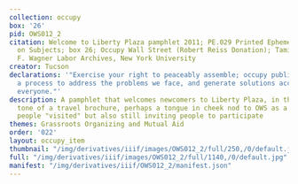 ```yaml
---
collection: occupy
box: '26'
pid: OWS012_2
citation: Welcome to Liberty Plaza pamphlet 2011; PE.029 Printed Ephemera Collection
  on Subjects; box 26; Occupy Wall Street (Robert Reiss Donation); Tamiment Library/Robert
  F. Wagner Labor Archives, New York University
creator: Tucson
declarations: '"Exercise your right to peaceably assemble; occupy public space;  create
  a process to address the problems we face, and generate solutions accessible to
  everyone."'
description: A pamphlet that welcomes newcomers to Liberty Plaza, in the humerous
  tone of a travel brochure, perhaps a tongue in cheek nod to OWS as a spectacle that
  people "visited" but also still inviting people to participate
themes: Grassroots Organizing and Mutual Aid
order: '022'
layout: occupy_item
thumbnail: "/img/derivatives/iiif/images/OWS012_2/full/250,/0/default.jpg"
full: "/img/derivatives/iiif/images/OWS012_2/full/1140,/0/default.jpg"
manifest: "/img/derivatives/iiif/OWS012_2/manifest.json"
---
```


